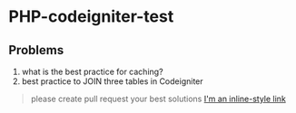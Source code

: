 # PHP-codeigniter-test
## Problems
1. what is the best practice for caching?
2. best practice  to JOIN three tables in Codeigniter


> please create pull request your best solutions
[I'm an inline-style link](http://127.0.0.1:3000)
